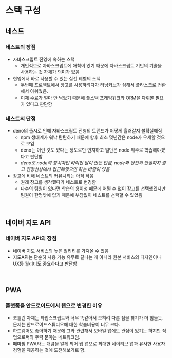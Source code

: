 # 스택 구성
## 네스트
### 네스트의 장점
- 자바스크립트 진영에 속하는 스택
  - 개인적으로 자바스크립트에 애착이 있기 때문에 자바스크립트 기반의 기술을 사용하는 것 자체가 의미가 있음
- 현업에서 바로 사용할 수 있는 실전 레벨의 스택
  - 두번째 프로젝트에서 장고를 사용하려다가 러닝커브가 심해서 플라스크로 전환해서 아쉬웠음.
  - 이제 수료가 얼마 안 남았기 때문에 풀스택 프레임워크와 ORM을 다뤄볼 필요가 있다고 판단함
<!-- - 타입스크립트를 기반으로 하기 때문에 학습측면에서 코틀린과 시너지 효과가 있음 -->

### 네스트의 단점
- deno의 출시로 인해 자바스크립트 진영의 트랜드가 어떻게 흘러갈지 불확실해짐
  - npm 생태계가 워낙 탄탄하기 때문에 향후 최소 몇년간은 node가 우세할 것으로 보임
  - deno는 이런 것도 있다는 정도로만 인지하고 일단은 node 위주로 학습해야겠다고 판단함
  - *deno도 node의 창시자인 라이언 달이 만든 만큼, node와 완전히 단절하지 말고 연장선상에서 접근해줬으면 하는 바람이 있음*
- 장고에 비해 네스트의 커뮤니티는 아직 작음
  - 원래 장고를 생각했다가 네스트로 변경함
  - 다수의 팀원이 있다면 학습의 용이성 때문에 어쩔 수 없이 장고를 선택했겠지만 팀원이 한명밖에 없기 때문에 부담없이 네스트를 선택할 수 있었음

<br>

## 네이버 지도 API
### 네이버 지도 API의 장점
- 네이버 지도 서비스의 높은 퀄리티를 가져올 수 있음
- 지도API는 단순히 사용 가능 유무로 끝나는 게 아니라 원본 서비스의 디자인이나 UX등 퀄리티도 중요하다고 판단함
<!-- ### 네이버 지도 API의 단점
- 네이버지도가 앱은 무료이고 웹은 유료로 바뀜. 23년부터 1월 1일부터라서 시기도 애매함.
  - 이번 프로젝트에는 어차피 모바일이 적합하기 때문에 단점이 크지 않음 -->

<br>

## PWA
### 플랫폼을 안드로이드에서 웹으로 변경한 이유
- 코틀린 자체는 타입스크립트와 너무 똑같아서 오히려 다른 점을 찾기가 더 힘들듯. 문제는 안드로이드스튜디오에 대한 학습비용이 너무 크다.
- 하드웨어도 좋아하기 때문에 그와 관련해서 모바일 앱에도 관심이 있기는 하지만 직업으로써의 주력 분야는 네트워크임.
- 때마침 PWA라는 개념을 알게 되어 웹 앱으로 최대한 네이티브 앱과 유사한 사용자경험을 제공하는 것에 도전해보기로 함.

<!-- ## 코틀린
### 코틀린의 장점
- 네이티브 환경을 능동적으로 제어
  - 첫번째 프로젝트에서 리액트 네이티브를 사용해봤는데 자바스크립트를 네이티브 언어로 트랜스파일링 하기 때문에 문제가 생기면 능동적으로 대처할 수 없어서 답답했음

- 타입스크립트와 비슷하기 때문에 학습 측면에서 시너지 효과가 있음

### 코틀린의 단점
- 단기간에 새로운 언어를 익혀야 한다는 부담
  - 타입스크립트와 거의 비슷해서 단점이 크지 않음

- 다수의 팀원이 있다면 학습의 용이성 때문에 어쩔 수 없이 리액트 네이티브를 선택했겠지만 팀원이 한명밖에 없기 때문에 부담없이 코틀린을 선택할 수 있었음 -->
